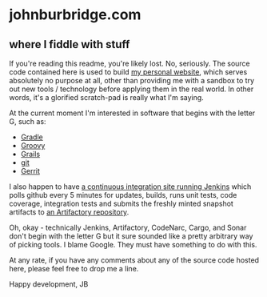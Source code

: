 johnburbridge.com
=================
where I fiddle with stuff
-------------------------

If you're reading this readme, you're likely lost. No, seriously. The source 
code contained here is used to build [my personal website](http://www.johnburbridge.com), 
which serves absolutely no purpose at all, other than providing me with a sandbox to try
out new tools / technology before applying them in the real world. In other words, it's
a glorified scratch-pad is really what I'm saying.

At the current moment I'm interested in software that begins with the letter G,
such as:

* [Gradle](http://www.gradle.org/) 
* [Groovy](http://groovy.codehaus.org/)
* [Grails](http://www.grails.org)
* [git](http://git-scm.com/)
* [Gerrit](http://code.google.com/p/gerrit/)

I also happen to have [a continuous integration site running Jenkins](http://build.johnburbridge.net:8081/jenkins/) 
which polls github every 5 minutes for updates, builds, runs unit tests, code coverage, integration tests and submits the 
freshly minted snapshot artifacts to [an Artifactory repository](http://repo.johnburbridge.net:8081/artifactory).

Oh, okay - technically Jenkins, Artifactory, CodeNarc, Cargo, and Sonar don't begin with the letter G but 
it sure sounded like a pretty arbitrary way of picking tools. I blame Google. They must have something to
do with this.

At any rate, if you have any comments about any of the source code hosted here, please feel free to drop
me a line.

Happy development, 
JB

